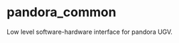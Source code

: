 pandora_common
============================

Low level software-hardware interface for pandora UGV.
